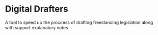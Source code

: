 # Digital Drafters

A tool to speed up the proccess of drafting freestanding legislation along with support explanatory notes
